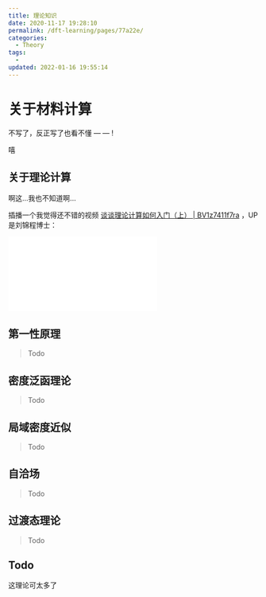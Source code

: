 ```yaml
---
title: 理论知识
date: 2020-11-17 19:28:10
permalink: /dft-learning/pages/77a22e/
categories:
  - Theory
tags:
  -
updated: 2022-01-16 19:55:14
---
```


# 关于材料计算

不写了，反正写了也看不懂 — — !

嘻

## 关于理论计算

啊这...我也不知道啊...

插播一个我觉得还不错的视频 [谈谈理论计算如何入门（上） | BV1z7411f7ra](https://www.bilibili.com/video/BV1z7411f7ra) ，UP是刘锦程博士：

<div class="btv" id="btv">
    <iframe src="//player.bilibili.com/player.html?aid=96602788&bvid=BV1z7411f7ra&cid=164912463&page=1" scrolling="no" border="0" frameborder="no" framespacing="0" allowfullscreen="true">         </iframe>
</div>

## 第一性原理

> Todo

## 密度泛函理论

> Todo

## 局域密度近似

> Todo

## 自洽场

> Todo

## 过渡态理论

> Todo

## Todo

这理论可太多了
